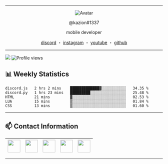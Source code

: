 ------
<p align="center">  
  <img src="https://i.imgur.com/ikfuVtF.gif" alt="Avatar">
</p>
<p align="center">
    @kazion#1337
<p align="center">
mobile developer
<p align="center">
</p>
<p align="center">
<a href="https://discord.com/users/763188423208861706">discord</a>
    ・
    <a href="https://www.instagram.com/kazionluvsyou/">instagram</a>
    ・
    <a href="https://www.youtube.com/channel/UC8qf6C2JgE_QDjVw75rVFpQ">youtube</a>
    ・
    <a href="https://github.com/kazion1337">github</a>
</p>

<p align="center">  

-----
![](https://visitor-badge.glitch.me/badge?page_id=kazion1337.kazion1337) 
![Profile views](https://gpvc.arturio.dev/kazion1337?v=3)

## 📊 Weekly Statistics
<!--START_SECTION:waka-->
```text
discord.js   2 hrs 2 mins    █████████████▓░░░░░░░░░░░   34.35 % 
discord.py   1 hrs 23 mins   █████████░░░░░░░░░░░░░░░░   25.48 % 
HTML         21 mins         ▓░░░░░░░░░░░░░░░░░░░░░░░░   02.53 % 
LUA          15 mins         ▒░░░░░░░░░░░░░░░░░░░░░░░░   01.84 % 
CSS          13 mins         ▒░░░░░░░░░░░░░░░░░░░░░░░░   01.60 % 
```
<!--END_SECTION:waka-->

-----

## 📫 Contact Information
<a href="https://www.instagram.com/kazionluvsyou/"><img src="https://cdn4.iconfinder.com/data/icons/social-media-logos-6/512/62-instagram-256.png" width="40"></a>|<a href="https://twitter.com/codeineswervin"><img src="https://cdn2.iconfinder.com/data/icons/social-media-2285/512/1_Twitter3_colored_svg-128.png" width="40"></a>|<a href="https://www.youtube.com/channel/UC8qf6C2JgE_QDjVw75rVFpQ"><img src="https://cdn2.iconfinder.com/data/icons/social-media-icon-set-6/94/youtube-256.png" width="40"></a>|<a href="https://discord.gg/pfps"><img src="https://cdn0.iconfinder.com/data/icons/free-social-media-set/24/discord-512.png" width="40"></a>|<a href="mailto:kazion1337@protonmail.com"><img src="https://image.flaticon.com/icons/svg/281/281769.svg" width="40"></a>|
|--|--|--|--|--| 

-----
